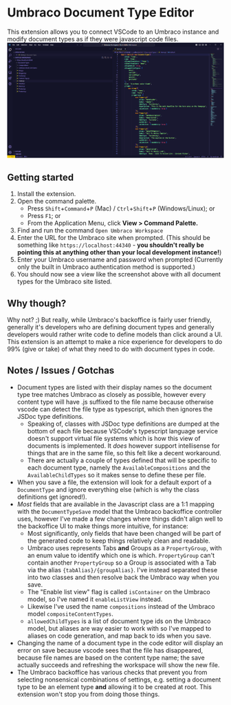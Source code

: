 # Umbraco Document Type Editor

This extension allows you to connect VSCode to an Umbraco instance and modify document types as if they were javascript code files.
![Feature X](images/sample.png)

## Getting started
 1. Install the extension.
 2. Open the command palette.
    - Press `Shift`+`Command`+`P` (Mac) / `Ctrl`+`Shift`+`P` (Windows/Linux); or
    - Press `F1`; or
    - From the Application Menu, click **View > Command Palette.**
 3. Find and run the command `Open Umbraco Workspace`
 4. Enter the URL for the Umbraco site when prompted. (This should be something like `https://localhost:44340` - **you shouldn't really be pointing this at anything other than your local development instance!**)
 5. Enter your Umbraco username and password when prompted (Currently only the built in Umbraco authentication method is supported.)
 6. You should now see a view like the screenshot above with all document types for the Umbraco site listed.

## Why though?
Why not? ;) But really, while Umbraco's backoffice is fairly user friendly, generally it's developers who are defining document types and generally developers would rather write code to define models than click around a UI. This extension is an attempt to make a nice experience for developers to do 99% (give or take) of what they need to do with document types in code.

## Notes / Issues / Gotchas
 - Document types are listed with their display names so the document type tree matches Umbraco as closely as possible, however every content type will have .js suffixed to the file name because otherwise vscode can detect the file type as typescript, which then ignores the JSDoc type definitions.
   - Speaking of, classes with JSDoc type definitions are dumped at the bottom of each file because VSCode's typescript language service doesn't support virtual file systems which is how this view of documents is implemented. It *does* however support intellisense for things that are in the same file, so this felt like a decent workaround.
   - There are actually a couple of types defined that will be specific to each document type, namely the `AvailableCompositions` and the `AvailableChildTypes` so it makes sense to define these per file.
 - When you save a file, the extension will look for a default export of a `DocumentType` and ignore everything else (which is why the class definitions get ignored!).
 - *Most* fields that are available in the Javascript class are a 1:1 mapping with the `DocumentTypeSave` model that the Umbraco backoffice controller uses, however I've made a few changes where things didn't align well to the backoffice UI to make things more intuitive, for instance:
   - Most significantly, only fields that have been changed will be part of the generated code to keep things relatively clean and readable.
   - Umbraco uses represents Tabs **and** Groups as a `PropertyGroup`, with an enum value to identify which one is which. `PropertyGroup` can't contain another `PropertyGroup` so a Group is associated with a Tab via the alias `{tabAlias}/{groupAlias}`. I've instead separated these into two classes and then resolve back the Umbraco way when you save.
   - The "Enable list view" flag is called `isContainer` on the Umbraco model, so I've named it `enableListView` instead.
   - Likewise I've used the name `compositions` instead of the Umbraco model `compositeContentTypes`.
   - `allowedChildTypes` is a list of document type ids on the Umbraco model, but aliases are way easier to work with so I've mapped to aliases on code generation, and map back to ids when you save.
 - Changing the name of a document type in the code editor will display an error on save because vscode sees that the file has disappeared, because file names are based on the content type name; the save actually succeeds and refreshing the workspace will show the new file.
 - The Umbraco backoffice has various checks that prevent you from selecting nonsensical combinations of settings, e.g. setting a document type to be an element type **and** allowing it to be created at root. This extension won't stop you from doing those things.
